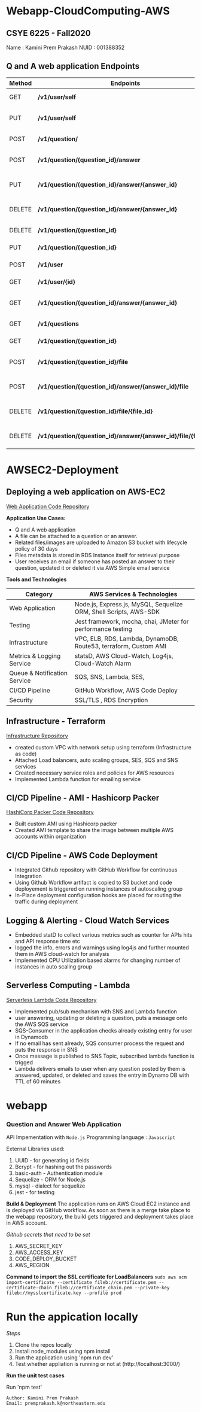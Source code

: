# Webapp-CloudComputing-AWS

## CSYE 6225 - Fall2020

Name : Kamini Prem Prakash
NUID : 001388352

## Q and A web application Endpoints

| Method | Endpoints                                                        | Info                          |
| ------ | ---------------------------------------------------------------- | ----------------------------- |
| GET    | **/v1/user/self**                                                | _Get user Information_        |
| PUT    | **/v1/user/self**                                                | _Update user information_     |
| POST   | **/v1/question/**                                                | _Post a new question_         |
| POST   | **/v1/question/{question_id}/answer**                            | _Post an Answer a question_   |
| PUT    | **/v1/question/{question_id}/answer/{answer_id}**                | _Update a question's answer_  |
| DELETE | **/v1/question/{question_id}/answer/{answer_id}**                | _Delete a question's answer_  |
| DELETE | **/v1/question/{question_id}**                                   | _Delete a question_           |
| PUT    | **/v1/question/{question_id}**                                   | _Update a question_           |
| POST   | **/v1/user**                                                     | _Create a user_               |
| GET    | **/v1/user/{id}**                                                | _Get user information_        |
| GET    | **/v1/question/{question_id}/answer/{answer_id}**                | _Get a question's answer_     |
| GET    | **/v1/questions**                                                | _Get all questions_           |
| GET    | **/v1/question/{question_id}**                                   | _Get a question_              |
| POST   | **/v1/question/{question_id}/file**                              | _Attach a file to a question_ |
| POST   | **/v1​/question​/{question_id}​/answer​/{answer_id}​/file**      | _Attach a file to an answer_  |
| DELETE | **/v1/question/{question_id}/file/{file_id}**                    | _Delete a file from question_ |
| DELETE | **/v1/question/{question_id}/answer/{answer_id}/file/{file_id}** | _Delete a file from answer_   |


# AWSEC2-Deployment

## Deploying a web application on AWS-EC2

[Web Application Code Repository](https://github.com/KaminiPremPrakash/Webapp-CloudComputing-AWS/tree/main/webapp)

**Application Use Cases:**

* Q and A web application
* A file can be attached to a question or an answer.
* Related files/images are uploaded to Amazon S3 bucket with lifecycle policy of 30 days
* Files metadata is stored in RDS Instance itself for retrieval purpose
* User receives an email if someone has posted an answer to their question, updated it or deleted it via AWS Simple email service

**Tools and Technologies**

  <table>
    <thead>
      <tr>
        <th>Category</th>
        <th>AWS Services & Technologies</th>
      </tr>
    </thead>
    <tbody>
        <tr>
            <td>Web Application</td>
            <td>Node.js, Express.js, MySQL, Sequelize ORM, Shell Scripts, AWS-SDK</td>
        </tr>
          <tr>
            <td>Testing</td>
            <td>Jest framework, mocha, chai, JMeter for performance testing</td>
        </tr>
        <tr>
            <td>Infrastructure</td>
            <td>VPC, ELB, RDS, Lambda, DynamoDB, Route53, terraform, Custom AMI </td>
        </tr>
         <tr>
            <td>Metrics & Logging Service</td>
            <td>statsD, AWS Cloud-Watch, Log4js, Cloud-Watch Alarm </td>
        </tr>
         <tr>
            <td>Queue & Notification Service</td>
            <td>SQS, SNS, Lambda, SES, </td>
        </tr>
          <tr>
            <td>CI/CD Pipeline</td>
            <td>GitHub Workflow, AWS Code Deploy</td>
        </tr>
       <tr>
            <td>Security</td>
            <td>SSL/TLS , RDS Encryption</td>
        </tr>
    </tbody>
  </table>
  

## Infrastructure - Terraform

[Infrastructure Repository](https://github.com/KaminiPremPrakash/Webapp-CloudComputing-AWS/tree/main/infrastructure)

* created custom VPC with network setup using terraform (Infrastructure as code)
* Attached Load balancers, auto scaling groups, SES, SQS and SNS services
* Created necessary service roles and policies for AWS resources
* Implemented Lambda function for emailing service 

## CI/CD Pipeline - AMI - Hashicorp Packer

[HashiCorp Packer Code Repository](https://github.com/KaminiPremPrakash/Webapp-CloudComputing-AWS/tree/main/ami)

* Built custom AMI using Hashicorp packer
* Created AMI template to share the image between multiple AWS accounts within organization

## CI/CD Pipeline - AWS Code Deployment

* Integrated Github repository with GitHub Workflow for continuous Integration
* Using Github Workflow artifact is copied to S3 bucket and code deployement is triggered on running instances of autoscaling group
* In-Place deployment configuration hooks are placed for routing the traffic during deployment


## Logging & Alerting - Cloud Watch Services

* Embedded statD to collect various metrics such as counter for APIs hits and API response time etc
* logged the info, errors and warnings using log4js and further mounted them in AWS cloud-watch for analysis
* Implemented CPU Utilization based alarms for changing number of instances in auto scaling group

## Serverless Computing - Lambda 

[Serverless Lambda Code Repository](https://github.com/KaminiPremPrakash/Webapp-CloudComputing-AWS/tree/main/serverless)

* Implemented pub/sub mechanism with SNS and Lambda function
* user answering, updating or deleting a question, puts a message onto the AWS SQS service
* SQS-Consumer in the application checks already existing entry for user in Dynamodb
* If no email has sent already, SQS consumer process the request and puts the response in SNS 
* Once message is published to SNS Topic, subscribed lambda function is trigged 
* Lambda delivers emails to user when any question posted by them is answered, updated, or deleted and saves the entry in Dynamo DB with TTL of 60 minutes

# webapp

### Question and Answer Web Application

API Impementation with `Node.js`
Programming language : `Javascript`

External Libraries used:
1. UUID - for generating id fields
2. Bcrypt - for hashing out the passwords
3. basic-auth - Authentication module 
4. Sequelize - ORM for Node.js
5. mysql - dialect for sequelize
6. jest - for testing 

__Build & Deployment__
The application runs on AWS Cloud EC2 instance and is deployed via GitHub workflow.
As soon as there is a merge take place to the webapp repository, the build gets triggered and deployment takes place in AWS account.

*Github secrets that need to be set*

1. AWS_SECRET_KEY 
2. AWS_ACCESS_KEY
3. CODE_DEPLOY_BUCKET
4. AWS_REGION

**Command to import the SSL certificate for LoadBalancers**
`sudo aws acm import-certificate --certificate fileb://certificate.pem --certificate-chain fileb://certificate_chain.pem --private-key fileb://mysslcertificate.key --profile prod`


**Run the appication locally**
=========================================

*Steps*
1. Clone the repos locally 
2. Install node_modules using npm install
3. Run the application using 'npm run dev'
4. Test whether appliation is running or not at (http://localhost:3000/)

**Run the unit test cases**

Run 'npm test'


`Author: Kamini Prem Prakash` <br />
`Email: premprakash.k@northeastern.edu`


